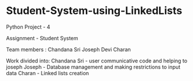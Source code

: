 # Student-System-using-LinkedLists
   Python Project - 4 
      

Assignment - Student System

Team members : Chandana Sri
                              Joseph
                              Devi Charan

Work divided into:
		Chandana Sri - user communicative code and helping to joseph
		Joseph - Database management and making restrictions to input data
		Charan - Linked lists creation
